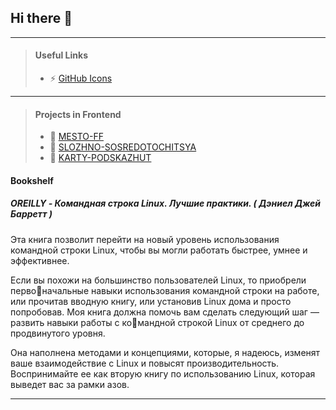 ## Hi there 👋

---

> #### Useful Links
> - ⚡ [GitHub Icons](https://willkyu.github.io/ZONE/Emoji/Emoji.html)

---

> #### Projects in Frontend
> - 🌱 [MESTO-FF](https://sinitsabogdan.github.io/yandex-frontend-mesto-project-ff/pages/home.html)
> - 🌱 [SLOZHNO-SOSREDOTOCHITSYA](https://sinitsabogdan.github.io/yandex-frontend-slozhno-sosredotochitsya/)
> - 🌱 [KARTY-PODSKAZHUT](https://sinitsabogdan.github.io/yandex-frontend-karty-podskazhut/)

#### Bookshelf

##### OREILLY - Командная строка Linux. Лучшие практики. ( Дэниел Джей Барретт )

Эта книга позволит перейти на новый уровень использования командной строки Linux, чтобы вы могли работать быстрее, умнее и эффективнее.

Если вы похожи на большинство пользователей Linux, то приобрели первоначальные навыки использования командной строки на работе, или прочитав вводную книгу, или установив Linux дома и просто попробовав. 
Моя книга должна помочь вам сделать следующий шаг — развить навыки работы с командной строкой Linux от среднего до продвинутого уровня. 

Она наполнена методами и концепциями, которые, я надеюсь, изменят ваше взаимодействие с Linux и повысят производительность. 
Воспринимайте ее как вторую книгу по использованию Linux, которая выведет вас за рамки азов.

---

<!--
**SinitsaBogdan/SinitsaBogdan** is a ✨ _special_ ✨ repository because its `README.md` (this file) appears on your GitHub profile.

Here are some ideas to get you started:

- 🔭 I’m currently working on ...
- 🌱 I’m currently learning ...
- 👯 I’m looking to collaborate on ...
- 🤔 I’m looking for help with ...
- 💬 Ask me about ...
- 📫 How to reach me: ...
- 😄 Pronouns: ...
- ⚡ Fun fact: ...
-->
